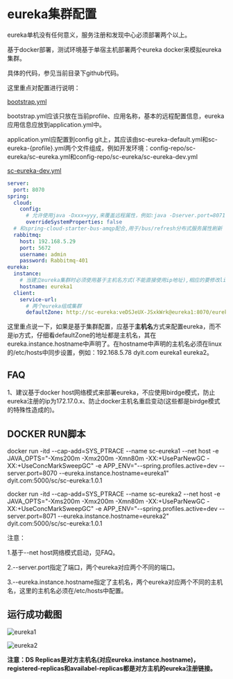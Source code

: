 # eureka集群配置

eureka单机没有任何意义，服务注册和发现中心必须部署两个以上。

基于docker部署，测试环境基于单宿主机部署两个eureka docker来模拟eureka集群。

具体的代码，参见当前目录下github代码。

这里重点对配置进行说明：

[bootstrap.yml](https://github.com/zhangdberic/springcloud/blob/master/sc-eureka/src/main/resources/bootstrap.yml)

bootstrap.yml应该只放在当前profile、应用名称，基本的远程配置信息，eureka应用信息应放到application.yml中。

application.yml应配置到config git上，其应该由sc-eureka-default.yml和sc-eureka-{profile}.yml两个文件组成，例如开发环境：config-repo/sc-eureka/sc-eureka.yml和config-repo/sc-eureka/sc-eureka-dev.yml

[sc-eureka-dev.yml]( https://github.com/zhangdberic/config-repo/blob/master/sc-eureka/sc-eureka-dev.yml )

```yml
server:
  port: 8070
spring:
  cloud:
    config:
      # 允许使用java -Dxxx=yyy,来覆盖远程属性，例如:java -Dserver.port=8071
      overrideSystemProperties: false
  # 和spring-cloud-starter-bus-amqp配合,用于/bus/refresh分布式服务属性刷新
  rabbitmq:
    host: 192.168.5.29
    port: 5672
    username: admin
    password: Rabbitmq-401
eureka:
  instance: 
    # 当建立eureka集群时必须使用基于主机名方式(不能直接使用ip地址),相应的要修改linux的/etc/hosts文件
    hostname: eureka1
  client:
    service-url:
      # 两个eureka组成集群
      defaultZone: http://sc-eureka:veDSJeUX-JSxkWrk@eureka1:8070/eureka/,http://sc-eureka:veDSJeUX-JSxkWrk@eureka2:8071/eureka/

```

这里重点说一下，如果是基于集群配置，应基于**主机名**方式来配置eureka，而不是ip方式，仔细看defaultZone的地址都是主机名，其在eureka.instance.hostname中声明了。在hostname中声明的主机名必须在linux的/etc/hosts中同步设置，例如：192.168.5.78 dyit.com eureka1 eureka2。



## FAQ

1、建议基于docker host网络模式来部署eureka，不应使用birdge模式，防止eureka注册的ip为172.17.0.x、防止docker主机名重启变动(这些都是birdge模式的特殊性造成的)。



## DOCKER RUN脚本

docker run -itd --cap-add=SYS_PTRACE --name sc-eureka1 --net host -e JAVA_OPTS="-Xms200m -Xmx200m -Xmn80m -XX:+UseParNewGC -XX:+UseConcMarkSweepGC" -e APP_ENV="--spring.profiles.active=dev --server.port=8070 --eureka.instance.hostname=eureka1"  dyit.com:5000/sc/sc-eureka:1.0.1

docker run -itd --cap-add=SYS_PTRACE --name sc-eureka2 --net host -e JAVA_OPTS="-Xms200m -Xmx200m -Xmn80m -XX:+UseParNewGC -XX:+UseConcMarkSweepGC" -e APP_ENV="--spring.profiles.active=dev --server.port=8071 --eureka.instance.hostname=eureka2"  dyit.com:5000/sc/sc-eureka:1.0.1

注意：

1.基于--net host网络模式启动，见FAQ。

2.--server.port指定了端口，两个eureka对应两个不同的端口。

3.--eureka.instance.hostname指定了主机名，两个eureka对应两个不同的主机名，这里的主机名必须在/etc/hosts中配置。



## 运行成功截图

![eureka1](https://github.com/zhangdberic/springcloud/blob/master/sc-eureka/doc/eureka-ha2.png)

![eureka2](https://github.com/zhangdberic/springcloud/blob/master/sc-eureka/doc/eureka-ha1.png)

**注意：DS Replicas是对方主机名(对应eureka.instance.hostname)，registered-replicas和availabel-replicas都是对方主机的eureka注册链接。**



